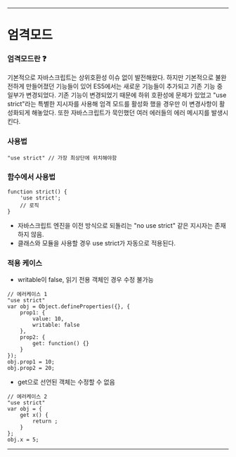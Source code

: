--------------
# 엄격모드

### 엄격모드란 ❓
기본적으로 자바스크립트는 상위호환성 이슈 없이 발전해왔다. 하지만 기본적으로 불완전하게 만들어졌던 기능들이 있어 ES5에서는 새로운 기능들이 추가되고 기존 기능 중 일부가 변경되었다. 기존 기능이 변경되었기 때문에 하위 호환성에 문제가 있었고 "use strict"라는 특별한 지시자를 사용해 엄격 모드를 활성화 했을 경우만 이 변경사항이 활성화되게 해놓았다. 또한 자바스크립트가 묵인했던 여러 에러들의 에러 메시지를 발생시킨다.
<br/>
### 사용법
```
"use strict" // 가장 최상단에 위치해야함
```

### 함수에서 사용법
```
function strict() {
	'use strict';
    // 로직
}
```
* 자바스크립트 엔진을 이전 방식으로 되돌리는 "no use strict" 같은 지시자는 존재하지 않음.
* 클래스와 모듈을 사용할 경우 use strict가 자동으로 적용된다.

### 적용 케이스
- writable이 false, 읽기 전용 객체인 경우 수정 불가능
```
// 에러케이스 1
"use strict"
var obj = Object.defineProperties({}, {
	prop1: {
    	value: 10,
        writable: false
    },
    prop2: {
    	get: function() {}
    }
});
obj.prop1 = 10;
obj.prop2 = 20;
```

- get으로 선언된 객체는 수정할 수 없음
```
// 에러케이스 2
"use strict"
var obj = {
	get x() {
    	return ;
    }
};
obj.x = 5;
```

--------------
